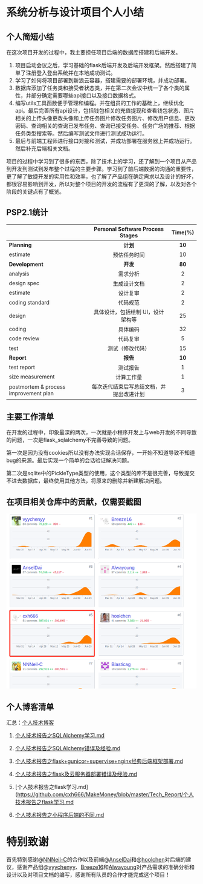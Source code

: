# 系统分析与设计项目个人小结

## 个人简短小结

在这次项目开发的过程中，我主要担任项目后端的数据库搭建和后端开发。

1. 项目启动会议之后，学习基础的flask后端开发及后端开发框架。然后搭建了简单了注册登入登出系统并在本地成功测试。
2. 学习了如何将项目部署到新浪云容器，搭建需要的部署环境，并成功部署。
3. 数据库添加了任务类和接受者状态类，并在第二次会议中统一了各个类的属性，并部分确定需要哪些api接口以及接口数据格式。
4. 编写utils工具函数便于管理和编程。并在组员的工作的基础上，继续优化api。最后完善所有api设计，包括钱包相关的充值提现和查看钱包状态、图片相关的上传头像更改头像和上传任务图片修改任务图片、修改用户信息、更改密码、查询相关的查询已发布任务、查询已接受任务、任务广场的推荐、根据任务类型搜索等。然后编写测试文件进行测试成功运行。
5. 最后与前端工程师进行接口对接和测试，并成功部署在服务器上并成功运行。然后补充后端相关文档。

项目的过程中学习到了很多的东西，除了技术上的学习，还了解到一个项目从产品到开发到测试到发布整个过程的主要步骤。学习到了前后端数据的沟通的重要性，更了解了敏捷开发的实用性和效率，也了解了产品组在确定需求以及设计的好坏，都很容易影响到开发，所以对整个项目的开发的流程有了更深的了解，以及对各个阶段的关键点有了概览。

## PSP2.1统计

|                                       |     Personal Software Process Stages     | Time(%) |
| ------------------------------------- | :--------------------------------------: | :-----: |
| **Planning**                          |                 **计划**                 | **10**  |
| estimate                              |               预估任务时间               |   10    |
| **Development**                       |                 **开发**                 | **80**  |
| analysis                              |                 需求分析                 |    2    |
| design spec                           |               生成设计文档               |    2    |
| estimate                              |                 设计复审                 |    2    |
| coding standard                       |                 代码规范                 |    2    |
| design                                |    具体设计，包括绘制 UI，设计架构等     |   25    |
| coding                                |                 具体编码                 |   32    |
| code review                           |                 代码复审                 |    5    |
| test                                  |             测试（修改代码）             |   15    |
| **Report**                            |                 **报告**                 | **10**  |
| test report                           |                 测试报告                 |    1    |
| size measurement                      |                计算工作量                |    1    |
| postmortem & process improvement plan | 每次迭代结束后写总结文档，并提出改进计划 |    3    |


## 主要工作清单

在开发的过程中，印象最深的两次，一次就是小程序开发上与web开发的不同导致的问题，一次是flask_sqlalchemy不完善导致的问题。

第一次是因为没有cookies所以没有办法实现会话保存，一开始不知道导致不知道bug的来源。最后实现一个简单的会话验证解决问题。

第二次是sqlite中的PickleType类型的使用，这个类型的库不是很完善，导致提交不进去数据库，最终使用其他方法，将原来的删除并新建解决问题。

## 在项目相关仓库中的贡献，仅需要截图

![images](微信图片_20190630155528.png)

## 个人博客清单

汇总：[个人技术博客](https://github.com/cxh666/MakeMoney/tree/master/Tech_Report)

1. [个人技术报告之SQLAlchemy学习.md](https://github.com/cxh666/MakeMoney/blob/master/Tech_Report/个人技术报告之SQLAlchemy学习.md)

2. [个人技术报告之SQLAlchemy错误及经验.md](https://github.com/cxh666/MakeMoney/blob/master/Tech_Report/个人技术报告之SQLAlchemy错误及经验.md)

3. [个人技术报告之flask+gunicor+supervise+nginx经典后端框架部署.md](https://github.com/cxh666/MakeMoney/blob/master/Tech_Report/个人技术报告之flask%2Bgunicor%2Bsupervise%2Bnginx经典后端框架部署.md)
4. [个人技术报告之flask及云服务器部署错误及经验.md](https://github.com/cxh666/MakeMoney/blob/master/Tech_Report/个人技术报告之flask及云服务器部署错误及经验.md)
5. [个人技术报告之flask学习.md](https://github.com/cxh666/MakeMoney/blob/master/Tech_Report/个人技术报告之flask学习.md
6. [个人技术报告之小程序后端的不同.md](https://github.com/cxh666/MakeMoney/blob/master/Tech_Report/个人技术报告之小程序后端的不同.md)

# 特别致谢

首先特别感谢@[NNNeil-C](https://github.com/NNNeil-C)的合作以及前端@[AnselDai](https://github.com/AnselDai)和@[hoolchen](https://github.com/hoolchen)对后端的建议，感谢产品组@[vyychenyy](https://github.com/vyychenyy)、[Breeze16](https://github.com/Breeze16)和[Alwayoung](https://github.com/Alwayoung)对产品需求的准确分析和设计以及对项目文档的编写，感谢所有队员的合作才能完成这个项目！

